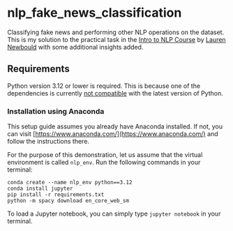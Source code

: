 # nlp_fake_news_classification
Classifying fake news and performing other NLP operations on the dataset. This is my solution to the practical task in the [Intro to NLP Course](https://github.com/l-newbould/introtonlp-365) by [Lauren Newbould](https://github.com/l-newbould) with some additional insights added.

## Requirements

Python version 3.12 or lower is required. This is because one of the dependencies is currently [not compatible](https://github.com/piskvorky/gensim/issues/3601#issuecomment-2812768956) with the latest version of Python.

### Installation using Anaconda

This setup guide assumes you already have Anaconda installed. If not, you can visit [https://www.anaconda.com/](https://www.anaconda.com/) and follow the instructions there.

For the purpose of this demonstration, let us assume that the virtual environment is called `nlp_env`. Run the following commands in your terminal:

```
conda create --name nlp_env python==3.12
conda install jupyter
pip install -r requirements.txt
python -m spacy download en_core_web_sm
```

To load a Jupyter notebook, you can simply type `jupyter notebook` in your terminal.
